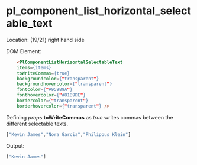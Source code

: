 # pl_component_list_horizontal_selectable_text

Location: (19/21) right hand side

DOM Element:

```html
    <PlComponentListHorizontalSelectableText
    items={items}
    toWriteCommas={true}
    backgroundcolor={"transparent"}
    backgroundhovercolor={"transparent"}
    fontcolor={"#95989A"}
    fonthovercolor={"#81B9DE"}
    bordercolor={"transparent"}
    borderhovercolor={"transparent"} />
```
Defining *props* **toWriteCommas** as *true* writes commas between the different selectable texts. 

```javascript
["Kevin James","Nora Garcia","Philipous Klein"]
```

Output:

```javascript
["Kevin James"]
```